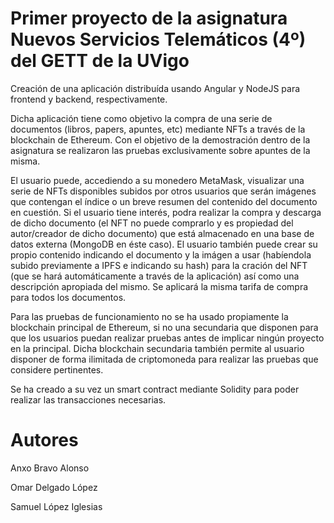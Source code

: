 # Primer proyecto de la asignatura Nuevos Servicios Telemáticos (4º) del GETT de la UVigo

Creación de una aplicación distribuída usando Angular y NodeJS para frontend y backend, respectivamente.

Dicha aplicación tiene como objetivo la compra de una serie de documentos (libros, papers, apuntes, etc) mediante NFTs a través de la blockchain de Ethereum. Con el objetivo de la demostración dentro de la asignatura se realizaron las pruebas exclusivamente sobre apuntes de la misma.

El usuario puede, accediendo a su monedero MetaMask, visualizar una serie de NFTs disponibles subidos por otros usuarios que serán imágenes que contengan el índice o un breve resumen del contenido del documento en cuestión. Si el usuario tiene interés, podra realizar la compra y descarga de dicho documento (el NFT no puede comprarlo y es propiedad del autor/creador de dicho documento) que está almacenado en una base de datos externa (MongoDB en éste caso). 
El usuario también puede crear su propio contenido indicando el documento y la imágen a usar (habíendola subido previamente a IPFS e indicando su hash) para la cración del NFT (que se hará automáticamente a través de la aplicación) así como una descripción apropiada del mismo. Se aplicará la misma tarifa de compra para todos los documentos.

Para las pruebas de funcionamiento no se ha usado propiamente la blockchain principal de Ethereum, si no una secundaria que disponen para que los usuarios puedan realizar pruebas antes de implicar ningún proyecto en la principal. Dicha blockchain secundaria también permite al usuario disponer de forma ilimitada de criptomoneda para realizar las pruebas que considere pertinentes. 

Se ha creado a su vez un smart contract mediante Solidity para poder realizar las transacciones necesarias.


# Autores
Anxo Bravo Alonso

Omar Delgado López

Samuel López Iglesias
